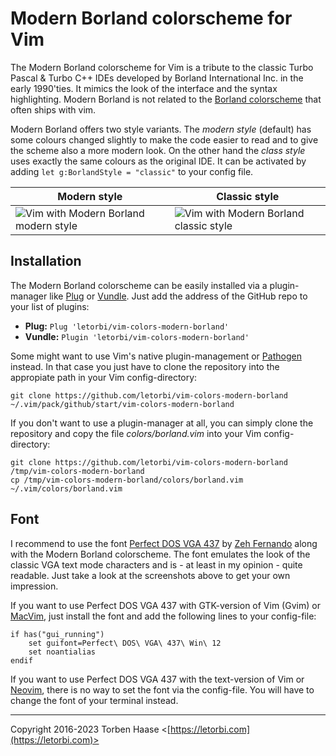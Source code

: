 # Modern Borland colorscheme for Vim

The Modern Borland colorscheme for Vim is a tribute to the classic Turbo Pascal & Turbo C++ IDEs developed by Borland International Inc. in the early 1990'ties. It mimics the look of the interface and the syntax highlighting. Modern Borland is not related to the [Borland colorscheme](https://www.vim.org/scripts/script.php?script_id=92) that often ships with vim.

Modern Borland offers two style variants. The *modern style* (default) has some colours changed slightly to make the code easier to read and to give the scheme also a more modern look. On the other hand the *class style* uses exactly the same colours as the original IDE. It can be activated by adding `let g:BorlandStyle = "classic"` to your config file.

| Modern style  | Classic style |
| ------------- | ------------- |
| ![Vim with Modern Borland modern style](https://github.com/letorbi/vim-colors-modern-borland/raw/main/doc/screenshot_modern.png)  | ![Vim with Modern Borland classic style](https://github.com/letorbi/vim-colors-modern-borland/raw/main/doc/screenshot_classic.png)  |

## Installation

The Modern Borland colorscheme can be easily installed via a plugin-manager like [Plug](https://github.com/junegunn/vim-plug/) or [Vundle](https://github.com/VundleVim/Vundle.vim/). Just add the address of the GitHub repo to your list of plugins:

  * **Plug:** `Plug 'letorbi/vim-colors-modern-borland'`
  * **Vundle:** `Plugin 'letorbi/vim-colors-modern-borland'`

Some might want to use Vim's native plugin-management or [Pathogen](https://github.com/tpope/vim-pathogen/) instead. In that case you just have to clone the repository into the appropiate path in your Vim config-directory:

    git clone https://github.com/letorbi/vim-colors-modern-borland ~/.vim/pack/github/start/vim-colors-modern-borland

If you don't want to use a plugin-manager at all, you can simply clone the repository and copy the file *colors/borland.vim* into your Vim config-directory:

    git clone https://github.com/letorbi/vim-colors-modern-borland /tmp/vim-colors-modern-borland
    cp /tmp/vim-colors-modern-borland/colors/borland.vim ~/.vim/colors/borland.vim

## Font

I recommend to use the font [Perfect DOS VGA 437](https://dafont.com/perfect-dos-vga-437.font) by [Zeh Fernando](http://zehfernando.com/) along with the Modern Borland colorscheme. The font emulates the look of the classic VGA text mode characters and is - at least in my opinion - quite readable. Just take a look at the screenshots above to get your own impression.

If you want to use Perfect DOS VGA 437 with GTK-version of Vim (Gvim) or [MacVim](https://github.com/macvim-dev/macvim/), just install the font and add the following lines to your config-file:

    if has("gui_running")
	    set guifont=Perfect\ DOS\ VGA\ 437\ Win\ 12
	    set noantialias
    endif
 
If you want to use Perfect DOS VGA 437 with the text-version of Vim or [Neovim](https://neovim.io/), there is no way to set the font via the config-file. You will have to change the font of your terminal instead.

----

Copyright 2016-2023 Torben Haase \<[https://letorbi.com](https://letorbi.com)>
